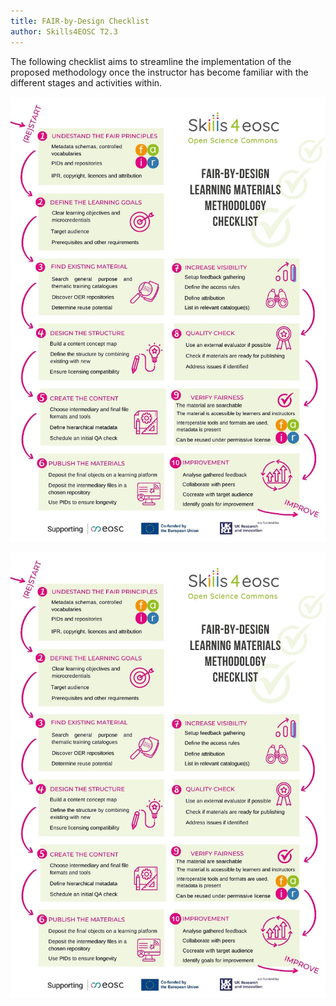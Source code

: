 ```yaml
---
title: FAIR-by-Design Checklist
author: Skills4EOSC T2.3
---
```


The following checklist aims to streamline the implementation of the proposed methodology once the instructor has become familiar with the different stages and activities within.

![FAIR-by-Design Methodology Checklist](./attachments/checklist.png)

<img src="./attachments/checklist.png" usemap="#mapa">
<map name="mapa">
<area shape="rect"
		coords="65,80,360,210"
		href="https://fair-by-design-methodology.github.io/FAIR-by-Design_Book/1%20-%20Introduction/10-intro/"
		alt="Alt"
		title="Title"/>
<area shape="rect"
		coords="65,235,360,360"
		href="https://fair-by-design-methodology.github.io/FAIR-by-Design_Book/4%20-%20FAIR-by-design%20learning%20materials%20creation/4.1%20-%20Workflow%20stages%20description/411-prepare/"
		alt="Alt"
		title="Title"/>		